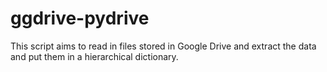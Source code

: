 # ggdrive-pydrive

This script aims to read in files stored in Google Drive and extract the data and put them in a hierarchical dictionary. 
